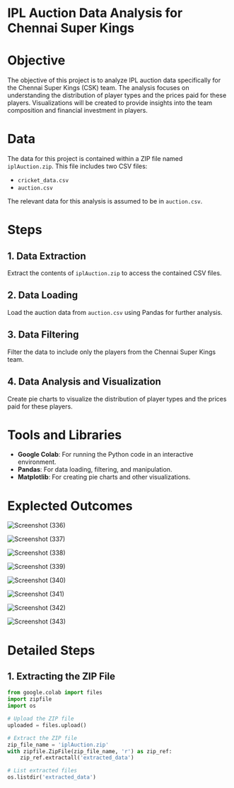 # IPL Auction Data Analysis for Chennai Super Kings

# Objective
The objective of this project is to analyze IPL auction data specifically for the Chennai Super Kings (CSK) team. The analysis focuses on understanding the distribution of player types and the prices paid for these players. Visualizations will be created to provide insights into the team composition and financial investment in players.

# Data
The data for this project is contained within a ZIP file named `iplAuction.zip`. This file includes two CSV files:
- `cricket_data.csv`
- `auction.csv`

The relevant data for this analysis is assumed to be in `auction.csv`.

# Steps

## 1. Data Extraction
Extract the contents of `iplAuction.zip` to access the contained CSV files.

## 2. Data Loading
Load the auction data from `auction.csv` using Pandas for further analysis.

## 3. Data Filtering
Filter the data to include only the players from the Chennai Super Kings team.

## 4. Data Analysis and Visualization
Create pie charts to visualize the distribution of player types and the prices paid for these players.

# Tools and Libraries
- **Google Colab**: For running the Python code in an interactive environment.
- **Pandas**: For data loading, filtering, and manipulation.
- **Matplotlib**: For creating pie charts and other visualizations.
  
# Explected Outcomes

![Screenshot (336)](https://github.com/user-attachments/assets/3b6bf95f-8e78-4fc7-a7ff-8e90e80f1c0f)

![Screenshot (337)](https://github.com/user-attachments/assets/e1e443ae-f169-4f16-a6b2-35b9906ac594)

![Screenshot (338)](https://github.com/user-attachments/assets/fdcd804d-1f4d-45de-a3f5-95e4b3097720)

![Screenshot (339)](https://github.com/user-attachments/assets/9bfb8a40-6b5e-4c33-97e4-013f23302035)

![Screenshot (340)](https://github.com/user-attachments/assets/14988c73-96a9-405f-92bf-23b12fb601dd)

![Screenshot (341)](https://github.com/user-attachments/assets/f6f134df-7dc5-455d-a556-c48d7712d8ac)

![Screenshot (342)](https://github.com/user-attachments/assets/dbf1d090-9866-4703-964a-e638f580b0cc)

![Screenshot (343)](https://github.com/user-attachments/assets/728c0b8f-7a72-4e38-a08b-d52c70f48a83)



# Detailed Steps

## 1. Extracting the ZIP File
```python
from google.colab import files
import zipfile
import os

# Upload the ZIP file
uploaded = files.upload()

# Extract the ZIP file
zip_file_name = 'iplAuction.zip'
with zipfile.ZipFile(zip_file_name, 'r') as zip_ref:
    zip_ref.extractall('extracted_data')

# List extracted files
os.listdir('extracted_data')

